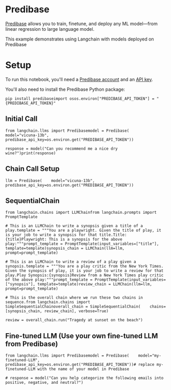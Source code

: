 Predibase
=========

[Predibase](https://predibase.com/) allows you to train, finetune, and deploy any ML model—from linear regression to large language model.

This example demonstrates using Langchain with models deployed on Predibase

Setup
=====

To run this notebook, you'll need a [Predibase account](https://predibase.com/free-trial/?utm_source=langchain) and an [API key](https://docs.predibase.com/sdk-guide/intro).

You'll also need to install the Predibase Python package:

    pip install predibaseimport osos.environ["PREDIBASE_API_TOKEN"] = "{PREDIBASE_API_TOKEN}"

Initial Call[](#initial-call "Direct link to Initial Call")
------------------------------------------------------------

    from langchain.llms import Predibasemodel = Predibase(    model="vicuna-13b", predibase_api_key=os.environ.get("PREDIBASE_API_TOKEN"))

    response = model("Can you recommend me a nice dry wine?")print(response)

Chain Call Setup[](#chain-call-setup "Direct link to Chain Call Setup")
------------------------------------------------------------------------

    llm = Predibase(    model="vicuna-13b", predibase_api_key=os.environ.get("PREDIBASE_API_TOKEN"))

SequentialChain[](#sequentialchain "Direct link to SequentialChain")
---------------------------------------------------------------------

    from langchain.chains import LLMChainfrom langchain.prompts import PromptTemplate

    # This is an LLMChain to write a synopsis given a title of a play.template = """You are a playwright. Given the title of play, it is your job to write a synopsis for that title.Title: {title}Playwright: This is a synopsis for the above play:"""prompt_template = PromptTemplate(input_variables=["title"], template=template)synopsis_chain = LLMChain(llm=llm, prompt=prompt_template)

    # This is an LLMChain to write a review of a play given a synopsis.template = """You are a play critic from the New York Times. Given the synopsis of play, it is your job to write a review for that play.Play Synopsis:{synopsis}Review from a New York Times play critic of the above play:"""prompt_template = PromptTemplate(input_variables=["synopsis"], template=template)review_chain = LLMChain(llm=llm, prompt=prompt_template)

    # This is the overall chain where we run these two chains in sequence.from langchain.chains import SimpleSequentialChainoverall_chain = SimpleSequentialChain(    chains=[synopsis_chain, review_chain], verbose=True)

    review = overall_chain.run("Tragedy at sunset on the beach")

Fine-tuned LLM (Use your own fine-tuned LLM from Predibase)[](#fine-tuned-llm-use-your-own-fine-tuned-llm-from-predibase "Direct link to Fine-tuned LLM (Use your own fine-tuned LLM from Predibase)")
-------------------------------------------------------------------------------------------------------------------------------------------------------------------------------------------------------

    from langchain.llms import Predibasemodel = Predibase(    model="my-finetuned-LLM", predibase_api_key=os.environ.get("PREDIBASE_API_TOKEN"))# replace my-finetuned-LLM with the name of your model in Predibase

    # response = model("Can you help categorize the following emails into positive, negative, and neutral?")